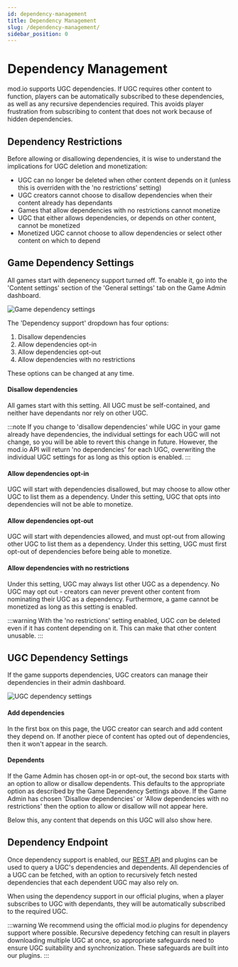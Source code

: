```yaml
---
id: dependency-management
title: Dependency Management
slug: /dependency-management/
sidebar_position: 0
---
```


# Dependency Management

mod.io supports UGC dependencies. If UGC requires other content to function, players can be automatically subscribed to these dependencies, as well as any recursive dependencies required. This avoids player frustration from subscribing to content that does not work because of hidden dependencies. 

## Dependency Restrictions

Before allowing or disallowing dependencies, it is wise to understand the implications for UGC deletion and monetization:

* UGC can no longer be deleted when other content depends on it (unless this is overriden with the 'no restrictions' setting)
* UGC creators cannot choose to disallow dependencies when their content already has dependants 
* Games that allow dependencies with no restrictions cannot monetize 
* UGC that either allows dependencies, or depends on other content, cannot be monetized
* Monetized UGC cannot choose to allow dependencies or select other content on which to depend

## Game Dependency Settings

All games start with depenency support turned off. To enable it, go into the 'Content settings' section of the 'General settings' tab on the Game Admin dashboard. 

![Game dependency settings](images/game-dependency-settings.png)

The 'Dependency support' dropdown has four options:

1. Disallow dependencies
1. Allow dependencies opt-in
1. Allow dependencies opt-out
1. Allow dependencies with no restrictions

These options can be changed at any time. 

#### Disallow dependencies

All games start with this setting. All UGC must be self-contained, and neither have dependants nor rely on other UGC.  

:::note
If you change to 'disallow dependencies' while UGC in your game already have dependencies, the individual settings for each UGC will not change, so you will be able to revert this change in future. However, the mod.io API will return 'no dependencies' for each UGC, overwriting the individual UGC settings for as long as this option is enabled. 
:::

#### Allow dependencies opt-in

UGC will start with dependencies disallowed, but may choose to allow other UGC to list them as a dependency. Under this setting, UGC that opts into dependencies will not be able to monetize. 

#### Allow dependencies opt-out

UGC will start with dependencies allowed, and must opt-out from allowing other UGC to list them as a dependency. Under this setting, UGC must first opt-out of dependencies before being able to monetize. 

#### Allow dependencies with no restrictions

Under this setting, UGC may always list other UGC as a dependency. No UGC may opt out - creators can never prevent other content from nominating their UGC as a dependency. Furthermore, a game cannot be monetized as long as this setting is enabled. 

:::warning
With the 'no restrictions' setting enabled, UGC *can* be deleted even if it has content depending on it. This can make that other content unusable. 
:::

## UGC Dependency Settings

If the game supports dependencies, UGC creators can manage their dependencies in their admin dashboard. 

![UGC dependency settings](images/ugc-dependency-settings.png)

#### Add dependencies

In the first box on this page, the UGC creator can search and add content they depend on. If another piece of content has opted out of dependencies, then it won't appear in the search. 

#### Dependents

If the Game Admin has chosen opt-in or opt-out, the second box starts with an option to allow or disallow dependents. This defaults to the appropriate option as described by the Game Dependency Settings above. If the Game Admin has chosen 'Disallow dependencies' or 'Allow dependencies with no restrictions' then the option to allow or disallow will not appear here. 

Below this, any content that depends on this UGC will also show here. 

## Dependency Endpoint

Once dependency support is enabled, our [REST API](https://docs.mod.io/restapiref/#get-mod-dependencies) and plugins can be used to query a UGC's dependencies and dependents. All dependencies of a UGC can be fetched, with an option to recursively fetch nested dependencies that each dependent UGC may also rely on.

When using the dependency support in our official plugins, when a player subscribes to UGC with dependants, they will be automatically subscribed to the required UGC. 

:::warning
We recommend using the official mod.io plugins for dependency support where possible. Recursive depedency fetching can result in players downloading multiple UGC at once, so appropriate safeguards need to ensure UGC suitability and synchronization. These safeguards are built into our plugins. 
:::